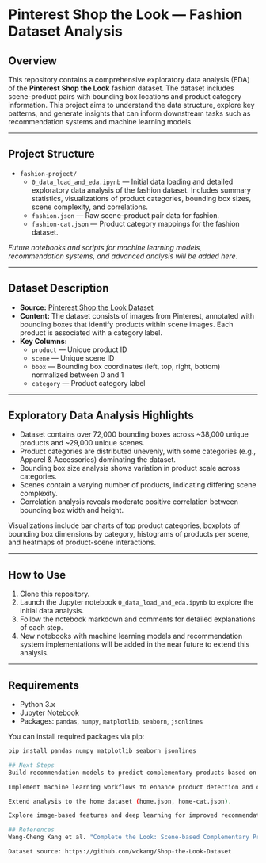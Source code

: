 # Pinterest Shop the Look — Fashion Dataset Analysis

## Overview

This repository contains a comprehensive exploratory data analysis (EDA) of the **Pinterest Shop the Look** fashion dataset. The dataset includes scene-product pairs with bounding box locations and product category information. This project aims to understand the data structure, explore key patterns, and generate insights that can inform downstream tasks such as recommendation systems and machine learning models.

---

## Project Structure

- `fashion-project/`  
  - `0_data_load_and_eda.ipynb` — Initial data loading and detailed exploratory data analysis of the fashion dataset. Includes summary statistics, visualizations of product categories, bounding box sizes, scene complexity, and correlations.  
  - `fashion.json` — Raw scene-product pair data for fashion.  
  - `fashion-cat.json` — Product category mappings for the fashion dataset.  

*Future notebooks and scripts for machine learning models, recommendation systems, and advanced analysis will be added here.*

---

## Dataset Description

- **Source:** [Pinterest Shop the Look Dataset](https://github.com/wckang/Shop-the-Look-Dataset)  
- **Content:** The dataset consists of images from Pinterest, annotated with bounding boxes that identify products within scene images. Each product is associated with a category label.  
- **Key Columns:**  
  - `product` — Unique product ID  
  - `scene` — Unique scene ID  
  - `bbox` — Bounding box coordinates (left, top, right, bottom) normalized between 0 and 1  
  - `category` — Product category label  

---

## Exploratory Data Analysis Highlights

- Dataset contains over 72,000 bounding boxes across ~38,000 unique products and ~29,000 unique scenes.  
- Product categories are distributed unevenly, with some categories (e.g., Apparel & Accessories) dominating the dataset.  
- Bounding box size analysis shows variation in product scale across categories.  
- Scenes contain a varying number of products, indicating differing scene complexity.  
- Correlation analysis reveals moderate positive correlation between bounding box width and height.  

Visualizations include bar charts of top product categories, boxplots of bounding box dimensions by category, histograms of products per scene, and heatmaps of product-scene interactions.

---

## How to Use

1. Clone this repository.  
2. Launch the Jupyter notebook `0_data_load_and_eda.ipynb` to explore the initial data analysis.  
3. Follow the notebook markdown and comments for detailed explanations of each step.  
4. New notebooks with machine learning models and recommendation system implementations will be added in the near future to extend this analysis.

---

## Requirements

- Python 3.x  
- Jupyter Notebook  
- Packages: `pandas`, `numpy`, `matplotlib`, `seaborn`, `jsonlines`

You can install required packages via pip:

```bash
pip install pandas numpy matplotlib seaborn jsonlines

## Next Steps
Build recommendation models to predict complementary products based on scene context.

Implement machine learning workflows to enhance product detection and category prediction.

Extend analysis to the home dataset (home.json, home-cat.json).

Explore image-based features and deep learning for improved recommendations.

## References
Wang-Cheng Kang et al. "Complete the Look: Scene-based Complementary Product Recommendation." CVPR 2019.

Dataset source: https://github.com/wckang/Shop-the-Look-Dataset



